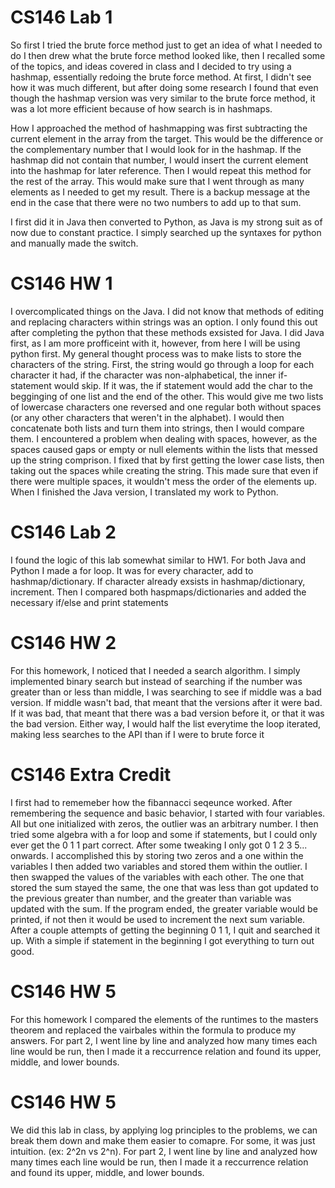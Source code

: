 # CS146 Lab 1
So first I tried the brute force method just to get an idea of what I needed to do
I then drew what the brute force method looked like, then I recalled some of the topics,
and ideas covered in class and I decided to try using a hashmap, essentially redoing
the brute force method. At first, I didn't see how it was much different, but after 
doing some research I found that even though the hashmap version was very similar
to the brute force method, it was a lot more efficient because of how search is in
hashmaps. 

How I approached the method of hashmapping was first subtracting the current element
in the array from the target. This would be the difference or the complementary
number that I would look for in the hashmap. If the hashmap did not contain that 
number, I would insert the current element into the hashmap for later reference.
Then I would repeat this method for the rest of the array. This would make sure
that I went through as many elements as I needed to get my result. There is a 
backup message at the end in the case that there were no two numbers to add
up to that sum. 

I first did it in Java then converted to Python, as Java is my strong suit as 
of now due to constant practice. I simply searched up the syntaxes for python and
manually made the switch.



# CS146 HW 1
I overcomplicated things on the Java. I did not know that methods of editing and 
replacing characters within strings was an option. I only found this out after completing
the python that these methods exsisted for Java. I did Java first, as I am more profficeint
with it, however, from here I will be using python first. My general thought process
was to make lists to store the characters of the string. First, the string would go
through a loop for each character it had, if the character was non-alphabetical, the inner
if-statement would skip. If it was, the if statement would add the char to the begginging
of one list and the end of the other. This would give me two lists of lowercase characters
one reversed and one regular both without spaces (or any other characters that weren't in the
alphabet). I would then concatenate both lists and turn them into strings, then I would compare 
them. I encountered a problem when dealing with spaces, however, as the spaces caused gaps or empty
or null elements within the lists that messed up the string comprison. I fixed that by first getting 
the lower case lists, then taking out the spaces while creating the string. This made sure that 
even if there were multiple spaces, it wouldn't mess the order of the elements up. When I finished
the Java version, I translated my work to Python.


# CS146 Lab 2
I found the logic of this lab somewhat similar to HW1. For both Java and Python I made a for loop.
It was for every character, add to hashmap/dictionary. If character already exsists in hashmap/dictionary,
increment. Then I compared both haspmaps/dictionaries and added the necessary if/else and print statements


# CS146 HW 2
For this homework, I noticed that I needed a search algorithm. I simply implemented binary search but instead
of searching if the number was greater than or less than middle, I was searching to see if middle was a bad
version. If middle wasn't bad, that meant that the versions after it were bad. If it was bad, that meant that 
there was a bad version before it, or that it was the bad version. Either way, I would half the list everytime
the loop iterated, making less searches to the API than if I were to brute force it


# CS146 Extra Credit
I first had to rememeber how the fibannacci seqeunce worked. After remembering the sequence
and basic behavior, I started with four variables. All but one initialized with zeros, the
outlier was an arbitrary number. I then tried some algebra with a for loop and some if 
statements, but I could only ever get the 0 1 1 part correct. After some tweaking I only
got 0 1 2 3 5... onwards. I accomplished this by storing two zeros and a one within the variables
I then added two variables and stored them within the outlier. I then swapped the values of the
variables with each other. The one that stored the sum stayed the same, the one that was 
less than got updated to the previous greater than number, and the greater than variable
was updated with the sum. If the program ended, the greater variable would be printed, if not
then it would be used to increment the next sum variable. After a couple attempts of getting 
the beginning 0 1 1, I quit and searched it up. With a simple if statement in the beginning I
got everything to turn out good.


# CS146 HW 5
For this homework I compared the elements of the runtimes to the masters theorem and 
replaced the vairbales within the formula to produce my answers. For part 2, I went 
line by line and analyzed how many times each line would be run, then I made it a 
reccurrence relation and found its upper, middle, and lower bounds.


# CS146 HW 5
We did this lab in class, by applying log principles to the problems, we can break
them down and make them easier to comapre. For some, it was just intuition. (ex: 2^2n vs 2^n). 
For part 2, I went line by line and analyzed how many times each line would be run,
then I made it a reccurrence relation and found its upper, middle, and lower bounds.
